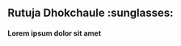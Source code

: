   <div bgcolor="#ffff00">
   <h2><strong>Rutuja Dhokchaule&nbsp;:sunglasses:	</strong></h2>
   <h4>Lorem ipsum dolor sit amet</h4>
<!--    <h4>&emsp;&emsp;&emsp;&emsp;&emsp;&emsp;�!</h4> -->
  </div>
